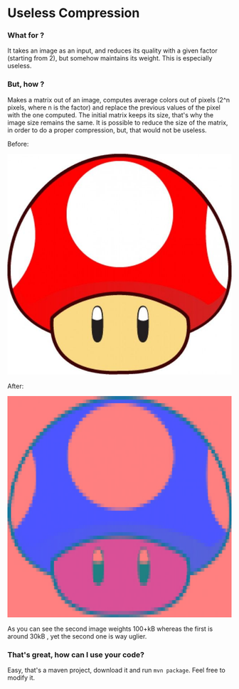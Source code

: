 # Useless Compression

### What for ?

It takes an image as an input, and reduces its quality with a given factor (starting from 2), but somehow maintains its weight.
This is especially useless.

### But, how ?

Makes a matrix out of an image, computes average colors out of pixels (2^n pixels, where n is the factor) and replace the previous values of the pixel with the one computed. The initial matrix keeps its size, that's why the image size remains the same.
It is possible to reduce the size of the matrix, in order to do a proper compression, but, that would not be useless.

Before: 

![Before](src/test/resources/download.jpg?raw=true "Before")

After:

![After](src/test/resources/output.jpg?raw=true "After")

As you can see the second image weights 100+kB whereas the first is around 30kB , yet the second one is way uglier.

### That's great, how can I use your code?

Easy, that's a maven project, download it and run `mvn package`. Feel free to modify it.

